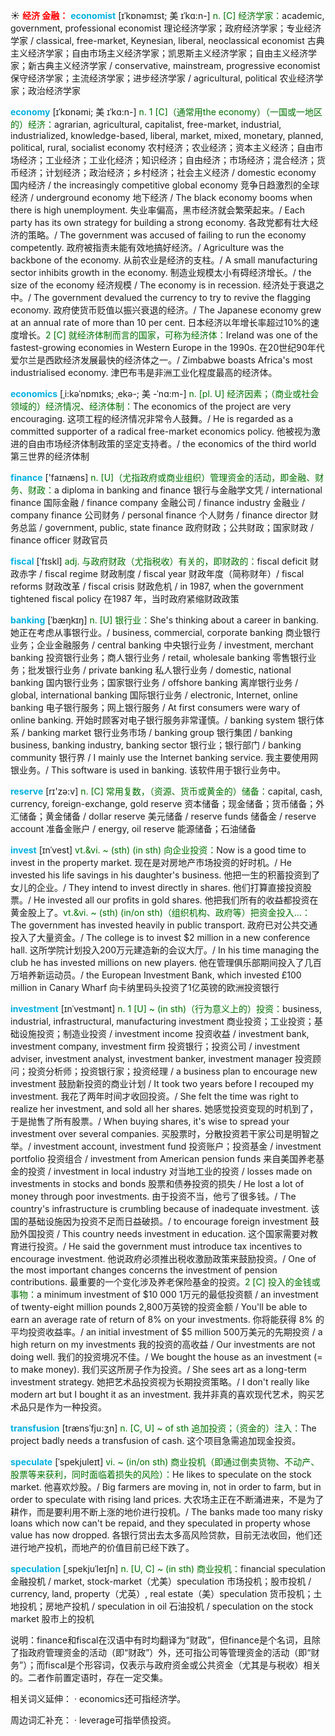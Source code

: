 ☀ <font color="red">**经济 金融：**</font>
<font color="sky blue">**economist**</font> [ɪˈkɒnəmɪst; 美 ɪˈkɑ:n-]
<font color="rgb(227, 108, 9)">n. [C] 经济学家：</font>academic, government, professional economist 理论经济学家；政府经济学家；专业经济学家 / classical, free-market, Keynesian, liberal, neoclassical economist 古典主义经济学家；自由市场主义经济学家；凯恩斯主义经济学家；自由主义经济学家；新古典主义经济学家 / conservative, mainstream, progressive economist 保守经济学家；主流经济学家；进步经济学家 / agricultural, political 农业经济学家；政治经济学家

<font color="sky blue">**economy**</font> [ɪˈkɒnəmi; 美 ɪˈkɑ:n-]
<font color="rgb(227, 108, 9)">n. 1 [C]（通常用the economy）（一国或一地区的）经济：</font>agrarian, agricultural, capitalist, free-market, industrial, industrialized, knowledge-based, liberal, market, mixed, monetary, planned, political, rural, socialist economy 农村经济；农业经济；资本主义经济；自由市场经济；工业经济；工业化经济；知识经济；自由经济；市场经济；混合经济；货币经济；计划经济；政治经济；乡村经济；社会主义经济 / domestic economy 国内经济 / the increasingly competitive global economy 竞争日趋激烈的全球经济 / underground economy 地下经济 / The black economy booms when there is high unemployment. 失业率偏高，黑市经济就会繁荣起来。/ Each party has its own strategy for building a strong economy. 各政党都有壮大经济的策略。/ The government was accused of failing to run the economy competently. 政府被指责未能有效地搞好经济。/ Agriculture was the backbone of the economy. 从前农业是经济的支柱。/ A small manufacturing sector inhibits growth in the economy. 制造业规模太小有碍经济增长。/ the size of the economy 经济规模 / The economy is in recession. 经济处于衰退之中。/ The government devalued the currency to try to revive the flagging economy. 政府使货币贬值以振兴衰退的经济。/ The Japanese economy grew at an annual rate of more than 10 per cent. 日本经济以年增长率超过10%的速度增长。<font color="rgb(227, 108, 9)">2 [C] 就经济体制而言的国家，可称为经济体：</font>Ireland was one of the fastest-growing economies in Western Europe in the 1990s. 在20世纪90年代爱尔兰是西欧经济发展最快的经济体之一。/ Zimbabwe boasts Africa's most industrialised economy. 津巴布韦是非洲工业化程度最高的经济体。
           
<font color="sky blue">**economics**</font> [ˌi:kəˈnɒmɪks; ˌekə-; 美 -ˈnɑ:m-]
<font color="rgb(227, 108, 9)">n. [pl. U] 经济因素；（商业或社会领域的）经济情况、经济体制：</font>The economics of the project are very encouraging. 这项工程的经济情况非常令人鼓舞。/ He is regarded as a committed supporter of a radical free-market economics policy. 他被视为激进的自由市场经济体制政策的坚定支持者。/ the economics of the third world 第三世界的经济体制
 
<font color="sky blue">**finance**</font> ['faɪnæns] 
<font color="rgb(227, 108, 9)">n. [U]（尤指政府或商业组织）管理资金的活动，即金融、财务、财政：</font>a diploma in banking and finance 银行与金融学文凭 / international finance 国际金融 / finance company 金融公司 / finance industry 金融业 / company finance 公司财务 / personal finance 个人财务 / finance director 财务总监 / government, public, state finance 政府财政；公共财政；国家财政 / finance officer 财政官员 
           
<font color="sky blue">**fiscal**</font> [ˈfɪskl]
<font color="rgb(227, 108, 9)">adj. 与政府财政（尤指税收）有关的，即财政的：</font>fiscal deficit 财政赤字 / fiscal regime 财政制度 / fiscal year 财政年度（简称财年）/ fiscal reforms 财政改革 / fiscal crisis 财政危机 / in 1987, when the government tightened fiscal policy 在1987 年，当时政府紧缩财政政策
           
<font color="sky blue">**banking**</font> [ˈbæŋkɪŋ]
<font color="rgb(227, 108, 9)">n. [U] 银行业：</font>She's thinking about a career in banking. 她正在考虑从事银行业。/ business, commercial, corporate banking 商业银行业务；企业金融服务 / central banking 中央银行业务 / investment, merchant banking 投资银行业务；商人银行业务 / retail, wholesale banking 零售银行业务；批发银行业务 / private banking 私人银行业务 / domestic, national banking 国内银行业务；国家银行业务 / offshore banking 离岸银行业务 / global, international banking 国际银行业务 / electronic, Internet, online banking 电子银行服务；网上银行服务 / At first consumers were wary of online banking. 开始时顾客对电子银行服务非常谨慎。/ banking system 银行体系 / banking market 银行业务市场 / banking group 银行集团 / banking business, banking industry, banking sector 银行业；银行部门 / banking community 银行界 / I mainly use the Internet banking service. 我主要使用网银业务。/ This software is used in banking. 该软件用于银行业务中。

<font color="sky blue">**reserve**</font> [rɪ'zə:v] 
<font color="rgb(227, 108, 9)">n. [C] 常用复数，（资源、货币或黄金的）储备：</font>capital, cash, currency, foreign-exchange, gold reserve 资本储备；现金储备；货币储备；外汇储备；黄金储备 / dollar reserve 美元储备 / reserve funds 储备金 / reserve account 准备金账户 / energy, oil reserve 能源储备；石油储备
                       
<font color="sky blue">**invest**</font> [ɪnˈvest]
<font color="rgb(227, 108, 9)">vt.&vi. ~ (sth) (in sth) 向企业投资：</font>Now is a good time to invest in the property market. 现在是对房地产市场投资的好时机。/ He invested his life savings in his daughter's business. 他把一生的积蓄投资到了女儿的企业。/ They intend to invest directly in shares. 他们打算直接投资股票。/ He invested all our profits in gold shares. 他把我们所有的收益都投资在黄金股上了。<font color="rgb(227, 108, 9)">vt.&vi. ~ (sth) (in/on sth)（组织机构、政府等）把资金投入…：</font>The government has invested heavily in public transport. 政府已对公共交通投入了大量资金。/ The college is to invest $2 million in a new conference hall. 这所学院计划投入200万元建造新的会议大厅。/ In his time managing the club he has invested millions on new players. 他在管理俱乐部期间投入了几百万培养新运动员。/ the European Investment Bank, which invested £100 million in Canary Wharf 向卡纳里码头投资了1亿英镑的欧洲投资银行

<font color="sky blue">**investment**</font> [ɪnˈvestmənt]
<font color="rgb(227, 108, 9)">n. 1 [U] ~ (in sth)（行为意义上的）投资：</font>business, industrial, infrastructural, manufacturing investment 商业投资；工业投资；基础设施投资；制造业投资 / investment income 投资收益 / investment bank, investment company, investment firm 投资银行；投资公司 / investment adviser, investment analyst, investment banker, investment manager 投资顾问；投资分析师；投资银行家；投资经理 / a business plan to encourage new investment 鼓励新投资的商业计划 / It took two years before I recouped my investment. 我花了两年时间才收回投资。/ She felt the time was right to realize her investment, and sold all her shares. 她感觉投资变现的时机到了，于是抛售了所有股票。/ When buying shares, it's wise to spread your investment over several companies. 买股票时，分散投资若干家公司是明智之举。/ investment account, investment fund 投资账户；投资基金 / investment portfolio 投资组合 / investment from American pension funds 来自美国养老基金的投资 / investment in local industry 对当地工业的投资 / losses made on investments in stocks and bonds 股票和债券投资的损失 / He lost a lot of money through poor investments. 由于投资不当，他亏了很多钱。/ The country's infrastructure is crumbling because of inadequate investment. 该国的基础设施因为投资不足而日益破损。/ to encourage foreign investment 鼓励外国投资 / This country needs investment in education. 这个国家需要对教育进行投资。/ He said the government must introduce tax incentives to encourage investment. 他说政府必须推出税收激励政策来鼓励投资。/ One of the most important changes concerns the investment of pension contributions. 最重要的一个变化涉及养老保险基金的投资。<font color="rgb(227, 108, 9)">2 [C] 投入的金钱或事物：</font>a minimum investment of $10 000 1万元的最低投资额 / an investment of twenty-eight million pounds 2,800万英镑的投资金额 / You'll be able to earn an average rate of return of 8% on your investments. 你将能获得 8% 的平均投资收益率。/ an initial investment of $5 million 500万美元的先期投资 / a high return on my investments 我的投资的高收益 / Our investments are not doing well. 我们的投资境况不佳。/ We bought the house as an investment (= to make money). 我们买这所房子作为投资。/ She sees art as a long-term investment strategy. 她把艺术品投资视为长期投资策略。/ I don't really like modern art but I bought it as an investment. 我并非真的喜欢现代艺术，购买艺术品只是作为一种投资。
                      
<font color="sky blue">**transfusion**</font> [trænsˈfju:ʒn]
<font color="rgb(227, 108, 9)">n. [C, U] ~ of sth 追加投资；（资金的）注入：</font>The project badly needs a transfusion of cash. 这个项目急需追加现金投资。

<font color="sky blue">**speculate**</font> [ˈspekjuleɪt]
<font color="rgb(227, 108, 9)">vi. ~ (in/on sth) 商业投机（即通过倒卖货物、不动产、股票等来获利，同时面临着损失的风险）：</font>He likes to speculate on the stock market. 他喜欢炒股。/ Big farmers are moving in, not in order to farm, but in order to speculate with rising land prices. 大农场主正在不断涌进来，不是为了耕作，而是要利用不断上涨的地价进行投机。/ The banks made too many risky loans which now can't be repaid, and they speculated in property whose value has now dropped. 各银行贷出去太多高风险贷款，目前无法收回，他们还进行地产投机，而地产的价值目前已经下跌了。
           
<font color="sky blue">**speculation**</font> [ˌspekjuˈleɪʃn]
<font color="rgb(227, 108, 9)">n. [U, C] ~ (in sth) 商业投机：</font>financial speculation 金融投机 / market, stock-market（尤美）speculation 市场投机；股市投机 / currency, land, property（尤英）, real estate（美）speculation 货币投机；土地投机；房地产投机 / speculation in oil 石油投机 / speculation on the stock market 股市上的投机

说明：finance和fiscal在汉语中有时均翻译为“财政”，但finance是个名词，且除了指政府管理资金的活动（即“财政”）外，还可指公司等管理资金的活动（即“财务”）；而fiscal是个形容词，仅表示与政府资金或公共资金（尤其是与税收）相关的。二者作前置定语时，存在一定交集。

相关词义延伸：
· economics还可指经济学。

周边词汇补充：
· leverage可指举债投资。


